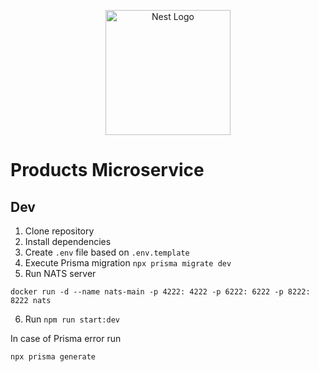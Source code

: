 <p align="center">
  <a href="http://nestjs.com/" target="blank"><img src="https://nestjs.com/img/logo-small.svg" width="200" alt="Nest Logo" /></a>
</p>

# Products Microservice

## Dev

1. Clone repository
2. Install dependencies
3. Create `.env` file based on `.env.template`
4. Execute Prisma migration `npx prisma migrate dev`
5. Run NATS server

```
docker run -d --name nats-main -p 4222: 4222 -p 6222: 6222 -p 8222: 8222 nats
```

6. Run `npm run start:dev`

In case of Prisma error run

```
npx prisma generate
```
